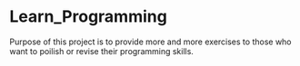 Learn_Programming
=================
Purpose of this project is to provide more and more exercises to those who want to poilish or revise their programming skills.
